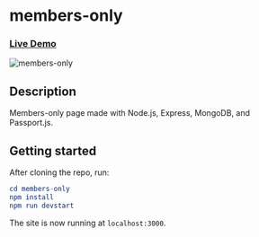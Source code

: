 # members-only

### [Live Demo](https://members-only12.herokuapp.com/)

![members-only](https://user-images.githubusercontent.com/46205282/147396832-07e45cb6-e294-4ae4-b75c-28184b768b15.gif)

## Description
Members-only page made with Node.js, Express, MongoDB, and Passport.js.

## Getting started

After cloning the repo, run:

```elm
cd members-only
npm install
npm run devstart
```

The site is now running at `localhost:3000`.
